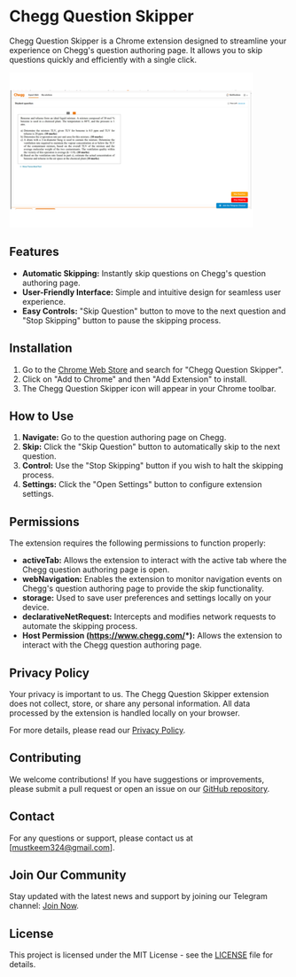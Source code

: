 # Chegg Question Skipper

Chegg Question Skipper is a Chrome extension designed to streamline your experience on Chegg's question authoring page. It allows you to skip questions quickly and efficiently with a single click.

![image](image.png)

## Features

- **Automatic Skipping:** Instantly skip questions on Chegg's question authoring page.
- **User-Friendly Interface:** Simple and intuitive design for seamless user experience.
- **Easy Controls:** "Skip Question" button to move to the next question and "Stop Skipping" button to pause the skipping process.

## Installation

1. Go to the [Chrome Web Store](#) and search for "Chegg Question Skipper".
2. Click on "Add to Chrome" and then "Add Extension" to install.
3. The Chegg Question Skipper icon will appear in your Chrome toolbar.

## How to Use

1. **Navigate:** Go to the question authoring page on Chegg.
2. **Skip:** Click the "Skip Question" button to automatically skip to the next question.
3. **Control:** Use the "Stop Skipping" button if you wish to halt the skipping process.
4. **Settings:** Click the "Open Settings" button to configure extension settings.

## Permissions

The extension requires the following permissions to function properly:

- **activeTab:** Allows the extension to interact with the active tab where the Chegg question authoring page is open.
- **webNavigation:** Enables the extension to monitor navigation events on Chegg's question authoring page to provide the skip functionality.
- **storage:** Used to save user preferences and settings locally on your device.
- **declarativeNetRequest:** Intercepts and modifies network requests to automate the skipping process.
- **Host Permission (https://www.chegg.com/*):** Allows the extension to interact with the Chegg question authoring page.

## Privacy Policy

Your privacy is important to us. The Chegg Question Skipper extension does not collect, store, or share any personal information. All data processed by the extension is handled locally on your browser.

For more details, please read our [Privacy Policy](#).

## Contributing

We welcome contributions! If you have suggestions or improvements, please submit a pull request or open an issue on our [GitHub repository](#).

## Contact

For any questions or support, please contact us at [mustkeem324@gmail.com].

## Join Our Community

Stay updated with the latest news and support by joining our Telegram channel: [Join Now](https://t.me/cheggnx).

## License

This project is licensed under the MIT License - see the [LICENSE](LICENSE) file for details.
